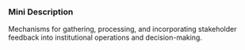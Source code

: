 ### Mini Description

Mechanisms for gathering, processing, and incorporating stakeholder feedback into institutional operations and decision-making.
